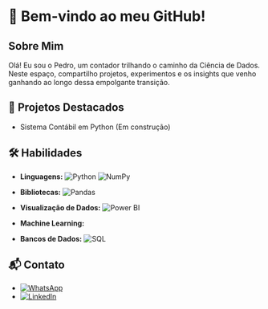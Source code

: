 # 👋 Bem-vindo ao meu GitHub!

## Sobre Mim
Olá! Eu sou o Pedro, um contador trilhando o caminho da Ciência de Dados. Neste espaço, compartilho projetos, experimentos e os insights que venho ganhando ao longo dessa empolgante transição.

## 🚀 Projetos Destacados
- Sistema Contábil em Python (Em construção)

## 🛠️ Habilidades
- **Linguagens:**
  ![Python](https://img.shields.io/badge/Python-3776AB?style=flat&logo=python&logoColor=white)
  ![NumPy](https://img.shields.io/badge/NumPy-013243?style=flat&logo=numpy&logoColor=white)

- **Bibliotecas:**
  ![Pandas](https://img.shields.io/badge/Pandas-150458?style=flat&logo=pandas&logoColor=white)

- **Visualização de Dados:**
  ![Power BI](https://img.shields.io/badge/Power_BI-F2C811?style=flat&logo=powerbi&logoColor=black)

- **Machine Learning:**

- **Bancos de Dados:**
  ![SQL](https://img.shields.io/badge/SQL-4169E1?style=flat&logo=sql&logoColor=white)

## 📬 Contato
- [![WhatsApp](https://img.shields.io/badge/WhatsApp-%2B55%2077981140537-25D366?style=flat&logo=whatsapp&logoColor=white)](https://wa.me/5577981140537)
- [![LinkedIn](https://img.shields.io/badge/LinkedIn-peugomes-0077B5?style=flat&logo=linkedin&logoColor=white)](https://www.linkedin.com/in/peugomes/)
